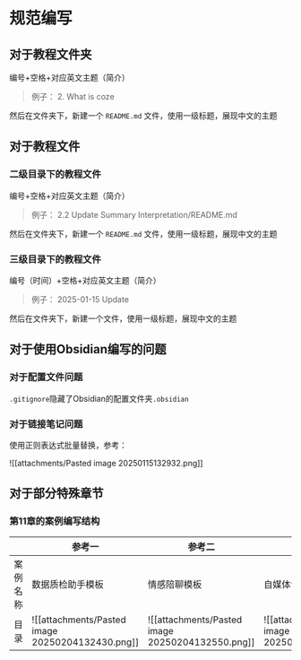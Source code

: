 # 规范编写

## 对于教程文件夹

编号+空格+对应英文主题（简介）

> 例子：
> 2. What is coze

然后在文件夹下，新建一个 `README.md` 文件，使用一级标题，展现中文的主题
## 对于教程文件

### 二级目录下的教程文件

编号+空格+对应英文主题（简介）

> 例子：
> 2.2 Update Summary Interpretation/README.md
> 

然后在文件夹下，新建一个 `README.md` 文件，使用一级标题，展现中文的主题

### 三级目录下的教程文件

编号（时间）+空格+对应英文主题（简介）

> 例子：
> 2025-01-15 Update
> 

然后在文件夹下，新建一个文件，使用一级标题，展现中文的主题

## 对于使用Obsidian编写的问题

### 对于配置文件问题

`.gitignore`隐藏了Obsidian的配置文件夹`.obsidian`

### 对于链接笔记问题

使用正则表达式批量替换，参考：

![[attachments/Pasted image 20250115132932.png]]

## 对于部分特殊章节

### 第11章的案例编写结构

|      | 参考一                                             | 参考二                                             | 参考三                                             | 参考四                                             |
| ---- | ----------------------------------------------- | ----------------------------------------------- | ----------------------------------------------- | ----------------------------------------------- |
| 案例名称 | 数据质检助手模板                                        | 情感陪聊模板                                          | 自媒体创作助手                                         | 智能助教模板                                          |
| 目录   | ![[attachments/Pasted image 20250204132430.png]] | ![[attachments/Pasted image 20250204132550.png]] | ![[attachments/Pasted image 20250204132717.png]] | ![[attachments/Pasted image 20250204132841.png]] |
